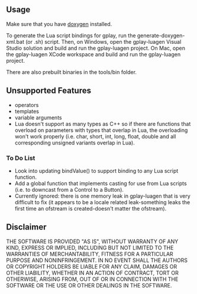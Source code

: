 ## Usage
Make sure that you have [doxygen](http://www.doxygen.org/) installed.

To generate the Lua script bindings for gplay, run the generate-doxygen-xml.bat (or .sh) script. 
Then, on Windows, open the gplay-luagen Visual Studio solution and build and run the gplay-luagen project. 
On Mac, open the gplay-luagen XCode workspace and build and run the gplay-luagen project.

There are also prebuilt binaries in the tools/bin folder.


## Unsupported Features
- operators
- templates
- variable arguments
- Lua doesn't support as many types as C++ so if there are functions that overload on parameters with types that overlap in Lua, the overloading won't work properly (i.e. char, short, int, long, float, double and all corresponding unsigned variants overlap in Lua).


### To Do List
- Look into updating bindValue() to support binding to any Lua script function.
- Add a global function that implements casting for use from Lua scripts (i.e. to downcast from a Control to a Button).
- Currently ignored: there is one memory leak in gplay-luagen that is very difficult to fix (it appears to be a locale related leak-something leaks the first time an ofstream is created-doesn't matter the ofstream).


## Disclaimer
THE SOFTWARE IS PROVIDED "AS IS", WITHOUT WARRANTY OF ANY KIND, EXPRESS OR IMPLIED, 
INCLUDING BUT NOT LIMITED TO THE WARRANTIES OF MERCHANTABILITY, FITNESS FOR A 
PARTICULAR PURPOSE AND NONINFRINGEMENT. IN NO EVENT SHALL THE AUTHORS OR COPYRIGHT 
HOLDERS BE LIABLE FOR ANY CLAIM, DAMAGES OR OTHER LIABILITY, WHETHER IN AN ACTION OF CONTRACT, 
TORT OR OTHERWISE, ARISING FROM, OUT OF OR IN CONNECTION WITH THE SOFTWARE OR THE USE OR 
OTHER DEALINGS IN THE SOFTWARE.
